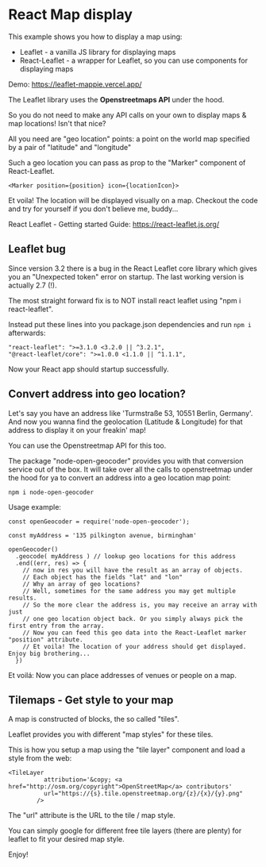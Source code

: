# React Map display

This example shows you how to display a map using:

- Leaflet - a vanilla JS library for displaying maps
- React-Leaflet - a wrapper for Leaflet, so you can use components for displaying maps

Demo: https://leaflet-mappie.vercel.app/

The Leaflet library uses the <b>Openstreetmaps API</b> under the hood. 

So you do not need to make any API calls on your own to display maps & map locations! Isn't that nice?

All you need are "geo location" points: a point on the world map specified by a pair of "latitude" and "longitude" 

Such a geo location you can pass as prop to the "Marker" component of React-Leaflet. 

`<Marker position={position} icon={locationIcon}>`

Et voila! The location will be displayed visually on a map. Checkout the code and try for yourself if you don't believe me, buddy...

React Leaflet - Getting started Guide: https://react-leaflet.js.org/

## Leaflet bug

Since version 3.2 there is a bug in the React Leaflet core library which gives you an "Unexpected token" error on startup. The last working version is actually 2.7 (!).

The most straight forward fix is to NOT install react leaflet using "npm i react-leaflet".

Instead put these lines into you package.json dependencies and run `npm i` afterwards:

```
"react-leaflet": ">=3.1.0 <3.2.0 || ^3.2.1",
"@react-leaflet/core": ">=1.0.0 <1.1.0 || ^1.1.1",
```

Now your React app should startup successfully.


## Convert address into geo location?

Let's say you have an address like 'Turmstraße 53, 10551 Berlin, Germany'. And now you wanna find the geolocation (Latitude & Longitude) for that address to display it on your freakin' map!

You can use the Openstreetmap API for this too. 

The package "node-open-geocoder" provides you with that conversion service out of the box. It will take over all the calls to openstreetmap under the hood for ya to convert an address into a geo location map point:

`npm i node-open-geocoder`

Usage example:

```
const openGeocoder = require('node-open-geocoder');

const myAddress = '135 pilkington avenue, birmingham'

openGeocoder()
  .geocode( myAddress ) // lookup geo locations for this address
  .end((err, res) => {
    // now in res you will have the result as an array of objects. 
    // Each object has the fields "lat" and "lon"
    // Why an array of geo locations? 
    // Well, sometimes for the same address you may get multiple results. 
    // So the more clear the address is, you may receive an array with just 
    // one geo location object back. Or you simply always pick the first entry from the array. 
    // Now you can feed this geo data into the React-Leaflet marker "position" attribute. 
    // Et voila! The location of your address should get displayed. Enjoy big brothering... 
  })
```

Et voilá: Now you can place addresses of venues or people on a map.


## Tilemaps - Get style to your map

A map is constructed of blocks, the so called "tiles".

Leaflet provides you with different "map styles" for these tiles.

This is how you setup a map using the "tile layer" component and load a style from the web: 

```
<TileLayer
          attribution='&copy; <a href="http://osm.org/copyright">OpenStreetMap</a> contributors'
          url="https://{s}.tile.openstreetmap.org/{z}/{x}/{y}.png"
        />
```

The "url" attribute is the URL to the tile / map style. 

You can simply google for different free tile layers (there are plenty) for leaflet to fit your desired map style.

Enjoy!

